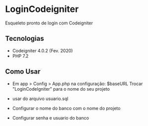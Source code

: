 # LoginCodeigniter
Esqueleto pronto de login com Codeigniter

## Tecnologias
- Codeigniter 4.0.2 (Fev. 2020)
- PHP 7.2

## Como Usar
- Em app > Config > App.php
na configuração: $baseURL
Trocar "LoginCodeIgniter" para o nome do seu projeto

- usar do arquivo usuario.sql
- Configurar o nome do banco com o nome do projeto
- Configurar senha e usuario do banco
